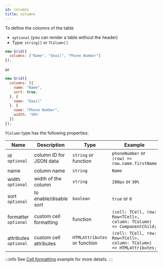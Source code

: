```yaml
---
id: columns
title: columns 
---
```


To define the columns of the table

 - `optional` (you can render a table without the header)
 - Type: `string[]` or `TColumn[]`

```js
new Grid({
  columns: ["Name", "Email", "Phone Number"]
});
```

or

```js
new Grid({
  columns: [{
    name: "Name",
    sort: true,
  }, {
    name: "Email"
  }, {
    name: "Phone Number",
    width: '50%'
  }]
});
```

`TColumn` type has the following properties:

<div className="full-width">

| Name                  | Description             |  Type                        | Example                                         |
|-----------------------|-------------------------|------------------------------|-------------------------------------------------|
| id `optional`         | column ID for JSON data | `string` or function         | `phoneNumber` or `(row) => row.name.firstName`  |
| name                  | column name             | `string`                     | `Name`                                          |
| width `optional`      | width of the column     | `string`                     | `200px` or `30%`                                |
| sort `optional`       | to enable/disable sort  | `boolean`                    | `true` or `0`                                   |
| formatter `optional`  | custom cell formatting  | function                     | `(cell: TCell, row: Row<TCell>, column: TColumn) => ComponentChild;` |
| attributes `optional` | custom cell attributes  | `HTMLAttributes` or function | `(cell: TCell, row: Row<TCell>, column: TColumn) => HTMLAttributes;` |

</div>

:::info
See [Cell formatting](./examples/cell-formatting.md) example for more details.
:::
